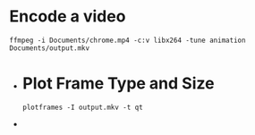 # Encode a video

```shell
ffmpeg -i Documents/chrome.mp4 -c:v libx264 -tune animation  Documents/output.mkv
```
- # Plot Frame Type and Size
  
  ```shell
  plotframes -I output.mkv -t qt
  ```
-
